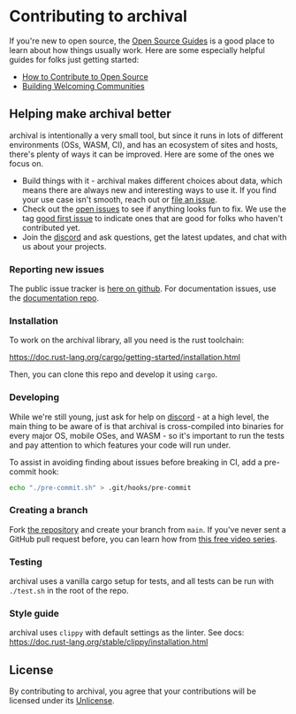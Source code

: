 # Contributing to archival

If you're new to open source, the [Open Source Guides](https://opensource.guide/) is a good place to learn about how things usually work. Here are some especially helpful guides for folks just getting started:

- [How to Contribute to Open Source](https://opensource.guide/how-to-contribute/)
- [Building Welcoming Communities](https://opensource.guide/building-community/)

## Helping make archival better

archival is intentionally a very small tool, but since it runs in lots of different environments (OSs, WASM, CI), and has an ecosystem of sites and hosts, there's plenty of ways it can be improved. Here are some of the ones we focus on.

- Build things with it - archival makes different choices about data, which means there are always new and interesting ways to use it. If you find your use case isn't smooth, reach out or [file an issue](#reporting-new-issues).
- Check out the [open issues](https://github.com/jesseditson/archival/issues) to see if anything looks fun to fix. We use the tag [good first issue](https://github.com/jesseditson/archival/issues?q=is%3Aissue+is%3Aopen+label%3A%22good+first+issue%22) to indicate ones that are good for folks who haven't contributed yet.
- Join the [discord](https://archival.dev/chat.html) and ask questions, get the latest updates, and chat with us about your projects.

### Reporting new issues

The public issue tracker is [here on github](https://github.com/jesseditson/archival/issues). For documentation issues, use the [documentation repo](https://github.com/jesseditson/archival-docs/issues).

### Installation

To work on the archival library, all you need is the rust toolchain:

https://doc.rust-lang.org/cargo/getting-started/installation.html

Then, you can clone this repo and develop it using `cargo`.

### Developing

While we're still young, just ask for help on [discord](https://archival.dev/chat.html) - at a high level, the main thing to be aware of is that archival is cross-compiled into binaries for every major OS, mobile OSes, and WASM - so it's important to run the tests and pay attention to which features your code will run under.

To assist in avoiding finding about issues before breaking in CI, add a pre-commit hook:

```bash
echo "./pre-commit.sh" > .git/hooks/pre-commit
```

### Creating a branch

Fork [the repository](https://github.com/jesseditson/archival) and create your branch from `main`. If you've never sent a GitHub pull request before, you can learn how from [this free video series](https://egghead.io/courses/how-to-contribute-to-an-open-source-project-on-github).

### Testing

archival uses a vanilla cargo setup for tests, and all tests can be run with `./test.sh` in the root of the repo.

### Style guide

archival uses `clippy` with default settings as the linter. See docs:
https://doc.rust-lang.org/stable/clippy/installation.html

## License

By contributing to archival, you agree that your contributions will be licensed under its [Unlicense](https://github.com/jesseditson/archival/blob/main/LICENSE.md).
